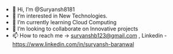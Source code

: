 - 👋 Hi, I’m @Suryansh8181
- 👀 I’m interested in New Technologies.
- 🌱 I’m currently learning Cloud Computing
- 💞️ I’m looking to collaborate on Innovative projects
- 📫 How to reach me -> suryanshb123@gmail.com , Linkedin - https://www.linkedin.com/in/suryansh-baranwal

<!---
Suryansh8181/Suryansh8181 is a ✨ special ✨ repository because its `README.md` (this file) appears on your GitHub profile.
You can click the Preview link to take a look at your changes.
--->
